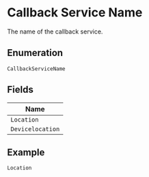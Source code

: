 
# Callback Service Name

The name of the callback service.

## Enumeration

`CallbackServiceName`

## Fields

| Name |
|  --- |
| `Location` |
| `Devicelocation` |

## Example

```
Location
```

